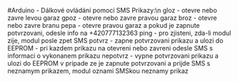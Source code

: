 #Arduino -  Dálkové ovládání pomocí SMS
Prikazy:\n
gloz - otevre nebo zavre levou garaz
gpoz - otevre nebo zavre pravou garaz
broz - otevre nebo zavre branu
pepa - otevre pravou garaz a pokud je zapnute potvrzovani, odesle info na +420777132363
ping - pro zjisteni, zda-li modul zije, modul posle zpet SMS
potvrz - zapne potvrzovani prikazu a ulozi do EEPROM - pri kazdem prikazu na otevreni nebo zavreni odesle SMS s informaci o vykonanem prikazu
nepotvrz - vypne potvrzovani prikazu a ulozi do EEPROM v pripade ze je zapnute potvrzovani a prijde SMS s neznamym prikazem, modul oznami SMSkou
neznamy prikaz
